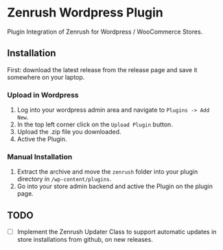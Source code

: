 # Zenrush Wordpress Plugin

Plugin Integration of Zenrush for Wordpress / WooCommerce Stores.

## Installation

First: download the latest release from the release page and save it somewhere on your laptop.

### Upload in Wordpress

1. Log into your wordpress admin area and navigate to `Plugins -> Add New`.
2. In the top left corner click on the `Upload Plugin` button.
3. Upload the .zip file you downloaded.
4. Active the Plugin.

### Manual Installation

1. Extract the archive and move the `zenrush` folder into your plugin directory in `/wp-content/plugins`.
2. Go into your store admin backend and active the Plugin on the plugin page.

## TODO

- [ ] Implement the Zenrush Updater Class to support automatic updates in store installations from github, on new releases.